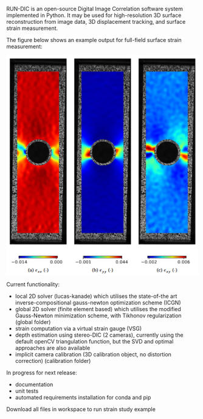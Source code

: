 RUN-DIC is an open-source Digital Image Correlation software system implemented in Python. It may be used for high-resolution 3D surface reconstruction from image data, 3D displacement tracking, and surface strain measurement.

The figure below shows an example output for full-field surface strain measurement:

![Strain Example](https://github.com/edbrisley/run-dic/raw/main/strain_example.png "Strain Example")

Current functionality:

- local 2D solver (lucas-kanade) which utilises the state-of-the art inverse-compositional gauss-newton optimization scheme (ICGN)
- global 2D solver (finite element based) which utilises the modified Gauss-Newton minimization scheme, with Tikhonov regularization (global folder)
- strain computation via a virtual strain gauge (VSG)
- depth estimation using stereo-DIC (2 cameras), currently using the default openCV triangulation function, but the SVD and optimal approaches are also available
- implicit camera calibration (3D calibration object, no distortion correction) (calibration folder)

In progress for next release:

- documentation
- unit tests
- automated requirements installation for conda and pip

Download all files in workspace to run strain study example
